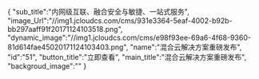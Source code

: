 {
	"sub_title":"内网级互联、融合安全与敏捷、一站式服务",
	"image_Url":"//img1.jcloudcs.com/cms/931e3364-5eaf-4002-b92b-bb297aaff91f20171124103518.png",
	"dynamic_image":"//img1.jcloudcs.com/cms/e98f93ee-69a6-4f68-9360-81d614fae45020171124103403.png",
	"name":"混合云解决方案重磅发布",
	"id":"51",
	"button_title":"立即查看",
	"main_title":"混合云解决方案重磅发布",
	"backgroud_image":""
}